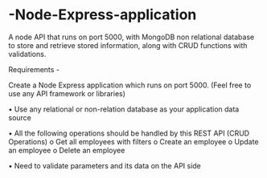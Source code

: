 # -Node-Express-application
A node API that runs on port 5000, with MongoDB non relational database to store and retrieve stored information, along with CRUD functions with validations.

Requirements - 

  Create a Node Express application which runs on port 5000. (Feel free to use any API framework or libraries)

  
  • Use any relational or non-relation database as your application data source
  
  
  • All the following operations should be handled by this REST API (CRUD Operations)
  o Get all employees with filters
  o Create an employee
  o Update an employee
  o Delete an employee
  
  
  • Need to validate parameters and its data on the API side

